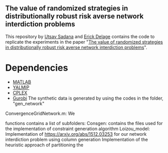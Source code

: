 ## The value of randomized strategies in distributionally robust risk averse network interdiction problems
This repository by [Utsav Sadana](https://utsav19.github.io/) and [Erick Delage](http://tintin.hec.ca/pages/erick.delage/)  contains the code to replicate the experiments in the paper "[The value of randomized strategies in distributionally robust risk averse network interdiction problems](https://arxiv.org/abs/2003.07915)".


# Dependencies
* [MATLAB](https://www.mathworks.com/products/matlab.html)
* [YALMIP](https://yalmip.github.io/)
* [CPLEX](https://www.ibm.com/analytics/cplex-optimizer)
* [Gurobi](https://www.gurobi.com/)
The synthetic data is generated by using the codes in the folder, "gen_network"

ConvergenceGridNetwork.m: We  

functions contains a list of subfolders:
  Consgen: contains the files used for the implementation of constraint generation algorithm
  Loizou_model: Implementation of <https://arxiv.org/abs/1512.03253> for our network interdiction problem using column generation
  Implementation of the heuristic approach of partitioning the 
